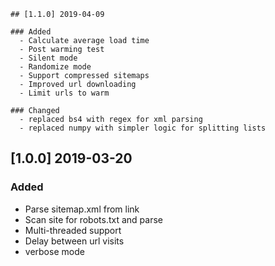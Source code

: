     ## [1.1.0] 2019-04-09
    
    ### Added
      - Calculate average load time
      - Post warming test
      - Silent mode
      - Randomize mode
      - Support compressed sitemaps
      - Improved url downloading
      - Limit urls to warm
      
    ### Changed
      - replaced bs4 with regex for xml parsing
      - replaced numpy with simpler logic for splitting lists

## [1.0.0] 2019-03-20

### Added
  - Parse sitemap.xml from link
  - Scan site for robots.txt and parse
  - Multi-threaded support
  - Delay between url visits
  - verbose mode